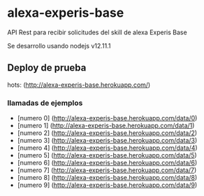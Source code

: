 # alexa-experis-base

API Rest para recibir solicitudes del skill de alexa Experis Base

Se desarrollo usando nodejs v12.11.1

## Deploy de prueba

hots: (http://alexa-experis-base.herokuapp.com/)

### llamadas de ejemplos

- [numero 0] (http://alexa-experis-base.herokuapp.com/data/0)
- [numero 1] (http://alexa-experis-base.herokuapp.com/data/1)
- [numero 2] (http://alexa-experis-base.herokuapp.com/data/2)
- [numero 3] (http://alexa-experis-base.herokuapp.com/data/3)
- [numero 4] (http://alexa-experis-base.herokuapp.com/data/4)
- [numero 5] (http://alexa-experis-base.herokuapp.com/data/5)
- [numero 6] (http://alexa-experis-base.herokuapp.com/data/6)
- [numero 7] (http://alexa-experis-base.herokuapp.com/data/7)
- [numero 8] (http://alexa-experis-base.herokuapp.com/data/8)
- [numero 9] (http://alexa-experis-base.herokuapp.com/data/9)
